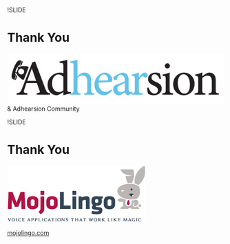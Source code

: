 !SLIDE 
# Thank You #

![Adhearsion](../adhearsion.jpg)  
& Adhearsion Community

!SLIDE 
# Thank You #

![Mojo Lingo](mojolingo_logo.png)

[mojolingo.com](http://mojolingo.com)
